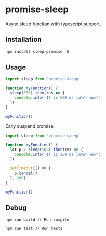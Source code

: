 # promise-sleep

Async sleep function with typescript support.

## Installation

```
npm install sleep-promise -S
```

## Usage

```js
import sleep from 'promise-sleep'

function myFunction() {
  sleep(500).then(res => {
    console.info('It is 500 ms later now')
  })
}

myFunction()
```

Early suspend promise
```js
import sleep from 'promise-sleep'

function myFunction() {
  let p = sleep(500).then(res => {
    console.info('It is 200 ms later now')
  })

  setTimeout(() => {
    p.cancel()
  }, 200)
}

myFunction()
```

## Debug

```
npm run build // Run compile

npm run test // Run tests
```